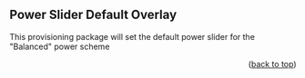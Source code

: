 ## Power Slider Default Overlay

This provisioning package will set the default power slider for the "Balanced" power scheme

<p align="right">(<a href="#readme-top">back to top</a>)</p>
